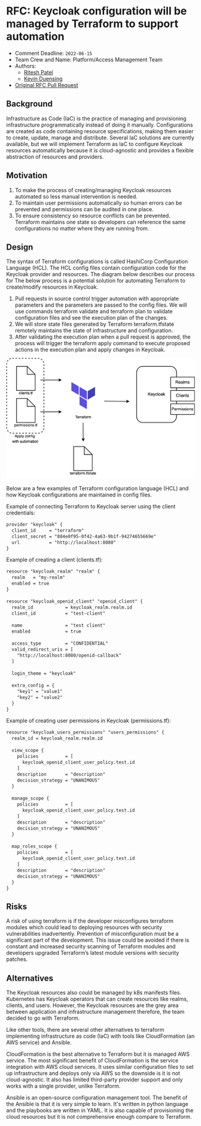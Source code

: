 # RFC: Keycloak configuration will be managed by Terraform to support automation 

<!--
The title is what you want comments on. Use the active voice in a future tense.
Example:
    - The website will be built using the XZY framework
-->

* Comment Deadline: `2022-06-15`
* Team Crew and Name: Platform/Access Management Team
* Authors:
  * [Ritesh Patel](https://github.com/iriteshp)
  * [Kevin Duensing](https://github.com/kjduensing)
* [Original RFC Pull Request](https://github.com/department-of-veterans-affairs/va.gov-platform-architecture/pull/14)

## Background
Infrastructure as Code (IaC) is the practice of managing and provisioning infrastructure programmatically instead of doing it manually. Configurations are created as code containing resource specifications, making them easier to create, update, manage and distribute. Several IaC solutions are currently available, but we will implement Terraform as IaC to configure Keycloak resources automatically because it is cloud-agnostic and provides a flexible abstraction of resources and providers.

## Motivation
1. To make the process of creating/managing Keycloak resources automated so less manual intervention is needed.
2. To maintain user permissions automatically so human errors can be prevented and permissions can be audited in one place.
3. To ensure consistency so resource conflicts can be prevented. Terraform maintains one state so developers can reference the same configurations no matter where they are running from.

## Design
The syntax of Terraform configurations is called HashiCorp Configuration Language (HCL). The HCL config files contain configuration code for the Keycloak provider and resources. The diagram below describes our process for  The below process is a potential solution for automating Terraform to create/modify resources in Keycloak.

1. Pull requests in source control trigger automation with appropriate parameters and the parameters are passed to the config files. We will use commands terraform validate and terraform plan to validate configuration files and see the execution plan of the changes.
2. We will store state files generated by Terraform terraform.tfstate remotely maintains the state of infrastructure and configuration. 
3. After validating the execution plan when a pull request is approved, the process will trigger the terraform apply  command to execute proposed actions in the execution plan and apply changes in Keycloak.

![Keycloak - Terraform architecture](images/kc-tf-arch.png)

Below are a few examples of Terraform configuration language (HCL) and how Keycloak configurations are maintained in config files.

Example of connecting Terraform to Keycloak server using the client credentials:

```hcl
provider "keycloak" {
  client_id     = "terraform"
  client_secret = "884e0f95-0f42-4a63-9b1f-94274655669e"
  url           = "http://localhost:8080"
}
```

Example of creating a client (clients.tf):
```hcl
resource "keycloak_realm" "realm" {
  realm   = "my-realm"
  enabled = true
}

resource "keycloak_openid_client" "openid_client" {
  realm_id            = keycloak_realm.realm.id
  client_id           = "test-client"

  name                = "test client"
  enabled             = true

  access_type         = "CONFIDENTIAL"
  valid_redirect_uris = [
    "http://localhost:8080/openid-callback"
  ]

  login_theme = "keycloak"

  extra_config = {
    "key1" = "value1"
    "key2" = "value2"
  }
}
```

Example of creating user permissions in Keycloak (permissions.tf):
```hcl
resource "keycloak_users_permissions" "users_permissions" {
  realm_id = keycloak_realm.realm.id

  view_scope {
    policies          = [
      keycloak_openid_client_user_policy.test.id
    ]
    description       = "description"
    decision_strategy = "UNANIMOUS"
  }

  manage_scope {
    policies          = [
      keycloak_openid_client_user_policy.test.id
    ]
    description       = "description"
    decision_strategy = "UNANIMOUS"
  }

  map_roles_scope {
    policies          = [
      keycloak_openid_client_user_policy.test.id
    ]
    description       = "description"
    decision_strategy = "UNANIMOUS"
  }
}
```
## Risks
A risk of using terraform is if the developer misconfigures terraform modules which could lead to deploying resources with security vulnerabilities inadvertently. Prevention of misconfiguration must be a significant part of the development. This issue could be avoided if there is constant and increased security scanning of Terraform modules and developers upgraded Terraform’s latest module versions with security patches.

## Alternatives
The Keycloak resources also could be managed by k8s manifests files. Kubernetes has Keycloak operators that can create resources like realms, clients, and users. However, the Keycloak resources are the grey area between application and infrastructure management therefore, the team decided to go with Terraform.

Like other tools, there are several other alternatives to terraform implementing infrastructure as code (IaC) with tools like CloudFormation (an AWS service) and Ansible.

CloudFormation is the best alternative to Terraform but it is managed AWS service. The most significant benefit of CloudFormation is the service integration with AWS cloud services. It uses similar configuration files to set up infrastructure and deploys only via AWS so the downside is it is not cloud-agnostic. It also has limited third-party provider support and only works with a single provider, unlike Terraform.

Ansible is an open-source configuration management tool. The benefit of the Ansible is that it is very simple to learn. It's written in python language and the playbooks are written in YAML. It is also capable of provisioning the cloud resources but it is not comprehensive enough compare to Terraform.
